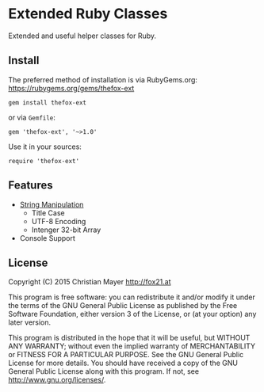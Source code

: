 # Extended Ruby Classes

Extended and useful helper classes for Ruby.

## Install

The preferred method of installation is via RubyGems.org:  
<https://rubygems.org/gems/thefox-ext>

	gem install thefox-ext

or via `Gemfile`:

	gem 'thefox-ext', '~>1.0'

Use it in your sources:

	require 'thefox-ext'

## Features

- [String Manipulation](lib/thefox-ext/ext/string.rb)
	- Title Case
	- UTF-8 Encoding
	- Intenger 32-bit Array
- Console Support

## License
Copyright (C) 2015 Christian Mayer <http://fox21.at>

This program is free software: you can redistribute it and/or modify it under the terms of the GNU General Public License as published by the Free Software Foundation, either version 3 of the License, or (at your option) any later version.

This program is distributed in the hope that it will be useful, but WITHOUT ANY WARRANTY; without even the implied warranty of MERCHANTABILITY or FITNESS FOR A PARTICULAR PURPOSE. See the GNU General Public License for more details. You should have received a copy of the GNU General Public License along with this program. If not, see <http://www.gnu.org/licenses/>.
